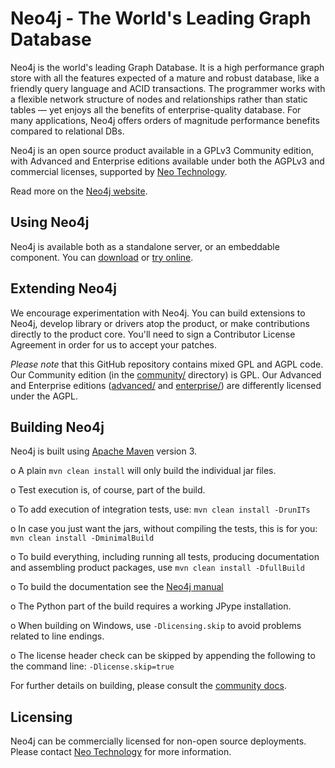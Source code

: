 Neo4j - The World's Leading Graph Database
==========================================

Neo4j is the world's leading Graph Database. It is a high performance graph store with all the features expected of a mature and robust database, like a friendly query language and ACID transactions. The programmer works with a flexible network structure of nodes and relationships rather than static tables — yet enjoys all the benefits of enterprise-quality database. For many applications, Neo4j offers orders of magnitude performance benefits compared to relational DBs.

Neo4j is an open source product available in a GPLv3 Community edition, with Advanced and Enterprise editions available under both the AGPLv3 and commercial licenses, supported by [Neo Technology](http://neotechnology.com/).

Read more on the [Neo4j website](http://neo4j.org/).

Using Neo4j
-----------

Neo4j is available both as a standalone server, or an embeddable component. You can [download](http://neo4j.org/download/) or [try online](http://console.neo4j.org/).

Extending Neo4j
---------------

We encourage experimentation with Neo4j. You can build extensions to Neo4j, develop library or drivers atop the product, or make contributions directly to the product core. You'll need to sign a Contributor License Agreement in order for us to accept your patches.

*Please note* that this GitHub repository contains mixed GPL and AGPL code. Our Community edition (in the [community/](community/) directory) is GPL. Our Advanced and Enterprise editions ([advanced/](advanced/) and [enterprise/](enterprise/)) are differently licensed under the AGPL.

Building Neo4j
--------------

Neo4j is built using [Apache Maven](http://maven.apache.org/) version 3.

o A plain `mvn clean install` will only build the individual jar files. 

o Test execution is, of course, part of the build.

o To add execution of integration tests, use: `mvn clean install -DrunITs`

o In case you just want the jars, without compiling the tests, this is for you: `mvn clean install -DminimalBuild`

o To build everything, including running all tests, producing documentation and assembling product packages, use `mvn clean install -DfullBuild`

o To build the documentation see the [Neo4j manual](manual)

o The Python part of the build requires a working JPype installation.    

o When building on Windows, use `-Dlicensing.skip` to avoid problems related to line endings.

o The license header check can be skipped by appending the following to the command line: `-Dlicense.skip=true`

For further details on building, please consult the [community docs](community/README.md).

Licensing
---------

Neo4j can be commercially licensed for non-open source deployments. Please contact [Neo Technology](mailto:sales@neotechnology.com) for more information.
